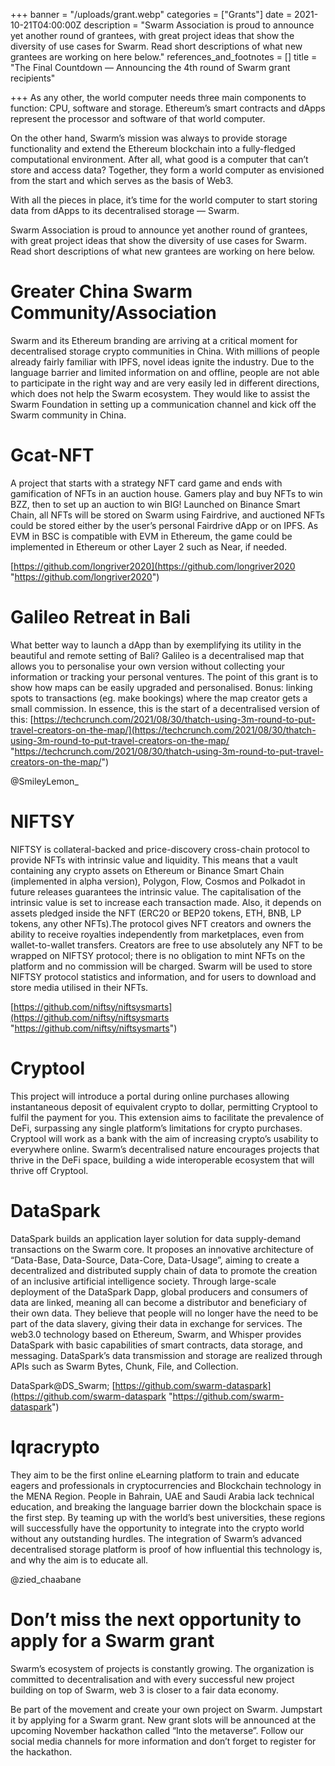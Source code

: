 +++
banner = "/uploads/grant.webp"
categories = ["Grants"]
date = 2021-10-21T04:00:00Z
description = "Swarm Association is proud to announce yet another round of grantees, with great project ideas that show the diversity of use cases for Swarm. Read short descriptions of what new grantees are working on here below."
references_and_footnotes = []
title = "The Final Countdown — Announcing the 4th round of Swarm grant recipients"

+++
As any other, the world computer needs three main components to function: CPU, software and storage. Ethereum’s smart contracts and dApps represent the processor and software of that world computer.

On the other hand, Swarm’s mission was always to provide storage functionality and extend the Ethereum blockchain into a fully-fledged computational environment. After all, what good is a computer that can’t store and access data? Together, they form a world computer as envisioned from the start and which serves as the basis of Web3.

With all the pieces in place, it’s time for the world computer to start storing data from dApps to its decentralised storage — Swarm.

Swarm Association is proud to announce yet another round of grantees, with great project ideas that show the diversity of use cases for Swarm. Read short descriptions of what new grantees are working on here below.

# Greater China Swarm Community/Association

Swarm and its Ethereum branding are arriving at a critical moment for decentralised storage crypto communities in China. With millions of people already fairly familiar with IPFS, novel ideas ignite the industry. Due to the language barrier and limited information on and offline, people are not able to participate in the right way and are very easily led in different directions, which does not help the Swarm ecosystem. They would like to assist the Swarm Foundation in setting up a communication channel and kick off the Swarm community in China.

# Gcat-NFT

A project that starts with a strategy NFT card game and ends with gamification of NFTs in an auction house. Gamers play and buy NFTs to win BZZ, then to set up an auction to win BIG! Launched on Binance Smart Chain, all NFTs will be stored on Swarm using Fairdrive, and auctioned NFTs could be stored either by the user’s personal Fairdrive dApp or on IPFS. As EVM in BSC is compatible with EVM in Ethereum, the game could be implemented in Ethereum or other Layer 2 such as Near, if needed.

[https://github.com/longriver2020](https://github.com/longriver2020 "https://github.com/longriver2020")

# Galileo Retreat in Bali

What better way to launch a dApp than by exemplifying its utility in the beautiful and remote setting of Bali? Galileo is a decentralised map that allows you to personalise your own version without collecting your information or tracking your personal ventures. The point of this grant is to show how maps can be easily upgraded and personalised. Bonus: linking spots to transactions (eg. make bookings) where the map creator gets a small commission. In essence, this is the start of a decentralised version of this: [https://techcrunch.com/2021/08/30/thatch-using-3m-round-to-put-travel-creators-on-the-map/](https://techcrunch.com/2021/08/30/thatch-using-3m-round-to-put-travel-creators-on-the-map/ "https://techcrunch.com/2021/08/30/thatch-using-3m-round-to-put-travel-creators-on-the-map/")

@SmileyLemon_

# NIFTSY

NIFTSY is collateral-backed and price-discovery cross-chain protocol to provide NFTs with intrinsic value and liquidity. This means that a vault containing any crypto assets on Ethereum or Binance Smart Chain (implemented in alpha version), Polygon, Flow, Cosmos and Polkadot in future releases guarantees the intrinsic value. The capitalisation of the intrinsic value is set to increase each transaction made. Also, it depends on assets pledged inside the NFT (ERC20 or BEP20 tokens, ETH, BNB, LP tokens, any other NFTs).The protocol gives NFT creators and owners the ability to receive royalties independently from marketplaces, even from wallet-to-wallet transfers. Creators are free to use absolutely any NFT to be wrapped on NIFTSY protocol; there is no obligation to mint NFTs on the platform and no commission will be charged. Swarm will be used to store NIFTSY protocol statistics and information, and for users to download and store media utilised in their NFTs.

[https://github.com/niftsy/niftsysmarts](https://github.com/niftsy/niftsysmarts "https://github.com/niftsy/niftsysmarts")

# Cryptool

This project will introduce a portal during online purchases allowing instantaneous deposit of equivalent crypto to dollar, permitting Cryptool to fulfil the payment for you. This extension aims to facilitate the prevalence of DeFi, surpassing any single platform’s limitations for crypto purchases. Cryptool will work as a bank with the aim of increasing crypto’s usability to everywhere online. Swarm’s decentralised nature encourages projects that thrive in the DeFi space, building a wide interoperable ecosystem that will thrive off Cryptool.

# DataSpark

DataSpark builds an application layer solution for data supply-demand transactions on the Swarm core. It proposes an innovative architecture of “Data-Base, Data-Source, Data-Core, Data-Usage”, aiming to create a decentralized and distributed supply chain of data to promote the creation of an inclusive artificial intelligence society. Through large-scale deployment of the DataSpark Dapp, global producers and consumers of data are linked, meaning all can become a distributor and beneficiary of their own data. They believe that people will no longer have the need to be part of the data slavery, giving their data in exchange for services. The web3.0 technology based on Ethereum, Swarm, and Whisper provides DataSpark with basic capabilities of smart contracts, data storage, and messaging. DataSpark’s data transmission and storage are realized through APIs such as Swarm Bytes, Chunk, File, and Collection.

DataSpark@DS_Swarm; [https://github.com/swarm-dataspark](https://github.com/swarm-dataspark "https://github.com/swarm-dataspark")

# Iqracrypto

They aim to be the first online eLearning platform to train and educate eagers and professionals in cryptocurrencies and Blockchain technology in the MENA Region. People in Bahrain, UAE and Saudi Arabia lack technical education, and breaking the language barrier down the blockchain space is the first step. By teaming up with the world’s best universities, these regions will successfully have the opportunity to integrate into the crypto world without any outstanding hurdles. The integration of Swarm’s advanced decentralised storage platform is proof of how influential this technology is, and why the aim is to educate all.

@zied_chaabane

# Don’t miss the next opportunity to apply for a Swarm grant

Swarm’s ecosystem of projects is constantly growing. The organization is committed to decentralisation and with every successful new project building on top of Swarm, web 3 is closer to a fair data economy.

Be part of the movement and create your own project on Swarm. Jumpstart it by applying for a Swarm grant. New grant slots will be announced at the upcoming November hackathon called “Into the metaverse”. Follow our social media channels for more information and don’t forget to register for the hackathon.